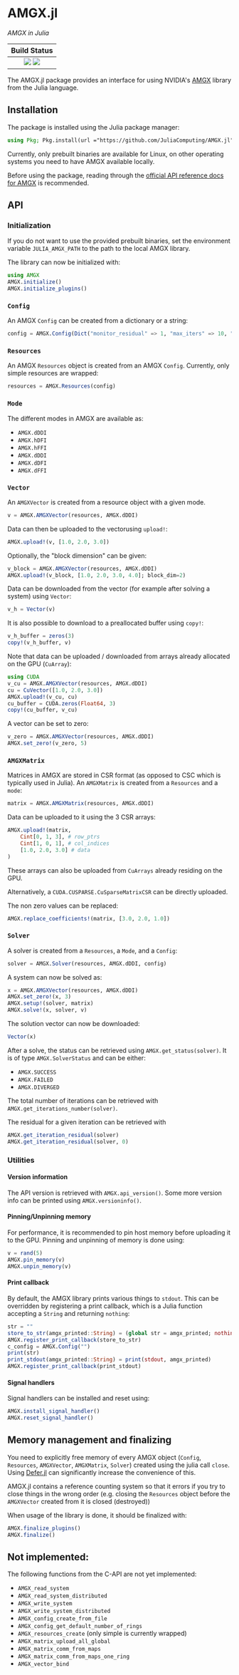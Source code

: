 # AMGX.jl

*AMGX in Julia*

| **Build Status**                                                    |
|:-------------------------------------------------------------------:|
| [![][buildkite-img]][buildkite-url] [![][codecov-img]][codecov-url] |

The AMGX.jl package provides an interface for using NVIDIA's [AMGX](https://github.com/NVIDIA/AMGX) library from the Julia language.

[buildkite-img]: https://badge.buildkite.com/ce21dc6bf28e053c02c8c726ea0c65cc981a22ec2934e01e56.svg?branch=master
[buildkite-url]: https://buildkite.com/julialang/amgx-dot-jl

[codecov-img]: https://codecov.io/gh/JuliaGPU/AMGX.jl/branch/master/graph/badge.svg
[codecov-url]: https://codecov.io/gh/JuliaGPU/AMGX.jl

## Installation

The package is installed using the Julia package manager:

```julia
using Pkg; Pkg.install(url ="https://github.com/JuliaComputing/AMGX.jl")
```

Currently, only prebuilt binaries are available for Linux, on other operating systems you need to have AMGX available
locally.

Before using the package, reading through the [official API reference docs for
AMGX](https://github.com/NVIDIA/AMGX/blob/main/doc/AMGX_Reference.pdf) is recommended.


## API


### Initialization

If you do not want to use the provided prebuilt binaries, set the environment variable `JULIA_AMGX_PATH` to the path to the local AMGX library.

The library can now be initialized with:

```julia
using AMGX
AMGX.initialize()
AMGX.initialize_plugins()
```

### `Config`

An AMGX `Config` can be created from a dictionary or a string:

```julia
config = AMGX.Config(Dict("monitor_residual" => 1, "max_iters" => 10, "store_res_history" => 1));
```

### `Resources`

An AMGX `Resources` object is created from an AMGX `Config`. Currently, only simple resources are wrapped:

```julia
resources = AMGX.Resources(config)
```

### `Mode`

The different modes in AMGX are available as:

- `AMGX.dDDI`
- `AMGX.hDFI`
- `AMGX.hFFI`
- `AMGX.dDDI`
- `AMGX.dDFI`
- `AMGX.dFFI`


### `Vector`

An `AMGXVector` is created from a resource object with a given mode.

```julia
v = AMGX.AMGXVector(resources, AMGX.dDDI)
```

Data can then be uploaded to the vectorusing `upload!`:

```julia
AMGX.upload!(v, [1.0, 2.0, 3.0])
```

Optionally, the "block dimension" can be given:

```julia
v_block = AMGX.AMGXVector(resources, AMGX.dDDI)
AMGX.upload!(v_block, [1.0, 2.0, 3.0, 4.0]; block_dim=2)
```

Data can be downloaded from the vector (for example after solving a system) using `Vector`:

```julia
v_h = Vector(v)
```

It is also possible to download to a preallocated buffer using `copy!`:

```julia
v_h_buffer = zeros(3)
copy!(v_h_buffer, v)
```

Note that data can be uploaded / downloaded from arrays already allocated on the GPU (`CuArray`):

```julia
using CUDA
v_cu = AMGX.AMGXVector(resources, AMGX.dDDI)
cu = CuVector([1.0, 2.0, 3.0])
AMGX.upload!(v_cu, cu)
cu_buffer = CUDA.zeros(Float64, 3)
copy!(cu_buffer, v_cu)
```

A vector can be set to zero:

```julia
v_zero = AMGX.AMGXVector(resources, AMGX.dDDI)
AMGX.set_zero!(v_zero, 5)
```


### `AMGXMatrix`

Matrices in AMGX are stored in CSR format (as opposed to CSC which is typically used in Julia).
An `AMGXMatrix` is created from a `Resources` and a `mode`:

```julia
matrix = AMGX.AMGXMatrix(resources, AMGX.dDDI)
```

Data can be uploaded to it using the 3 CSR arrays:

```julia
AMGX.upload!(matrix, 
    Cint[0, 1, 3], # row_ptrs
    Cint[1, 0, 1], # col_indices
    [1.0, 2.0, 3.0] # data
)
```

These arrays can also be uploaded from `CuArrays` already residing on the GPU.

Alternatively, a `CUDA.CUSPARSE.CuSparseMatrixCSR` can be directly uploaded.

The non zero values can be replaced:

```julia
AMGX.replace_coefficients!(matrix, [3.0, 2.0, 1.0])
```

### `Solver`

A solver is created from a `Resources`, a `Mode`, and a `Config`:

```julia
solver = AMGX.Solver(resources, AMGX.dDDI, config)
```

A system can now be solved as:

```julia
x = AMGX.AMGXVector(resources, AMGX.dDDI)
AMGX.set_zero!(x, 3)
AMGX.setup!(solver, matrix)
AMGX.solve!(x, solver, v)
```

The solution vector can now be downloaded:

```julia
Vector(x)
```

After a solve, the status can be retrieved using `AMGX.get_status(solver)`. It is of type `AMGX.SolverStatus` and can be either:

- `AMGX.SUCCESS`
- `AMGX.FAILED`
- `AMGX.DIVERGED`

The total number of iterations can be retrieved with `AMGX.get_iterations_number(solver)`.

The residual for a given iteration can be retrieved with

```julia
AMGX.get_iteration_residual(solver)
AMGX.get_iteration_residual(solver, 0)
```

### Utilities

#### Version information

The API version is retrieved with `AMGX.api_version()`.
Some more version info can be printed using `AMGX.versioninfo()`.

#### Pinning/Unpinning memory

For performance, it is recommended to pin host memory before uploading it to the GPU. Pinning and unpinning of memory is done using:

```julia
v = rand(5)
AMGX.pin_memory(v)
AMGX.unpin_memory(v)
``` 

#### Print callback

By default, the AMGX library prints various things to `stdout`. This can be overridden by registering a print callback, which is a Julia function accepting a `String` and returning `nothing`:

```julia
str = ""
store_to_str(amgx_printed::String) = (global str = amgx_printed; nothing)
AMGX.register_print_callback(store_to_str)
c_config = AMGX.Config("")
print(str)
print_stdout(amgx_printed::String) = print(stdout, amgx_printed)
AMGX.register_print_callback(print_stdout)
```


#### Signal handlers

Signal handlers can be installed and reset using:

```julia
AMGX.install_signal_handler()
AMGX.reset_signal_handler()
``` 

## Memory management and finalizing

You need to explicitly free memory of every AMGX object (`Config`, `Resources`, `AMGXVector`, `AMGXMatrix`, `Solver`) created using the julia call
`close`.
Using [Defer.jl](https://github.com/adambrewster/Defer.jl) can significantly
increase the convenience of this.

AMGX.jl contains a reference counting system so that it errors if you try to close things in the wrong order (e.g. closing the `Resources` object before the `AMGXVector` created from it is closed (destroyed))

When usage of the library is done, it should be finalized with:

```jl
AMGX.finalize_plugins()
AMGX.finalize()
```


## Not implemented:

The following functions from the C-API are not yet implemented:

- `AMGX_read_system`
- `AMGX_read_system_distributed`
- `AMGX_write_system`
- `AMGX_write_system_distributed`
- `AMGX_config_create_from_file`
- `AMGX_config_get_default_number_of_rings`
- `AMGX_resources_create` (only simple is currently wrapped)
- `AMGX_matrix_upload_all_global`
- `AMGX_matrix_comm_from_maps`
- `AMGX_matrix_comm_from_maps_one_ring`
- `AMGX_vector_bind`
